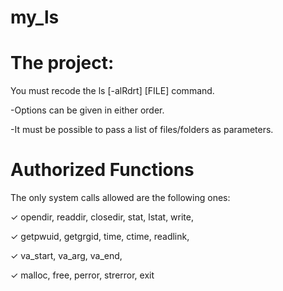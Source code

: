 # my_ls

# The project:
You must recode the ls [-alRdrt] [FILE] command.
 
  -Options can be given in either order.
  
  -It must be possible to pass a list of files/folders as parameters.


# Authorized Functions
The only system calls allowed are the following ones:

  ✓ opendir, readdir, closedir, stat, lstat, write,
  
  ✓ getpwuid, getgrgid, time, ctime, readlink,
  
  ✓ va_start, va_arg, va_end,
  
  ✓ malloc, free, perror, strerror, exit
